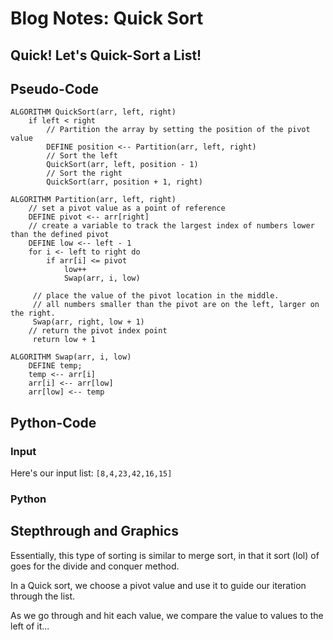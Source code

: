 # Blog Notes: Quick Sort

## Quick! Let's Quick-Sort a List!

## Pseudo-Code
```
ALGORITHM QuickSort(arr, left, right)
    if left < right
        // Partition the array by setting the position of the pivot value
        DEFINE position <-- Partition(arr, left, right)
        // Sort the left
        QuickSort(arr, left, position - 1)
        // Sort the right
        QuickSort(arr, position + 1, right)

ALGORITHM Partition(arr, left, right)
    // set a pivot value as a point of reference
    DEFINE pivot <-- arr[right]
    // create a variable to track the largest index of numbers lower than the defined pivot
    DEFINE low <-- left - 1
    for i <- left to right do
        if arr[i] <= pivot
            low++
            Swap(arr, i, low)

     // place the value of the pivot location in the middle.
     // all numbers smaller than the pivot are on the left, larger on the right.
     Swap(arr, right, low + 1)
    // return the pivot index point
     return low + 1

ALGORITHM Swap(arr, i, low)
    DEFINE temp;
    temp <-- arr[i]
    arr[i] <-- arr[low]
    arr[low] <-- temp
```

## Python-Code

### Input
Here's our input list:
`[8,4,23,42,16,15]`

### Python


## Stepthrough and Graphics
Essentially, this type of sorting is similar to merge sort, in that it sort (lol) of goes for the divide and conquer method.

In a Quick sort, we choose a pivot value and use it to guide our iteration through the list. 

As we go through and hit each value, we compare the value to values to the left of it...